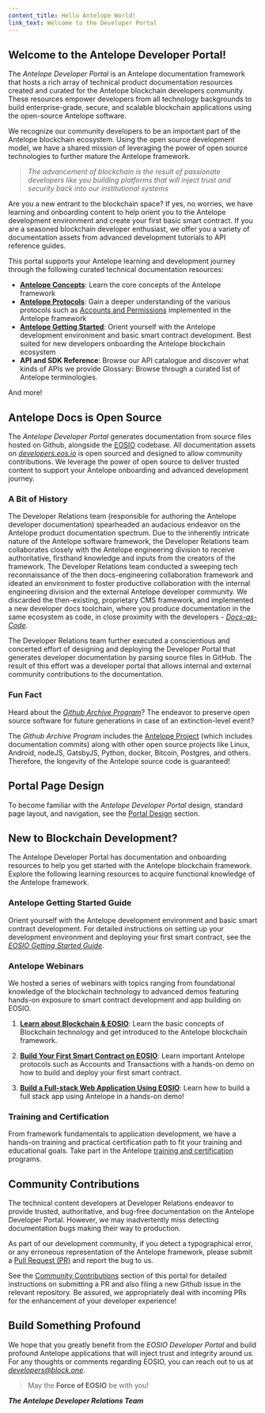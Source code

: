 ```yaml
---
content_title: Hello Antelope World!
link_text: Welcome to the Developer Portal
---
```


## Welcome to the Antelope Developer Portal!

The *Antelope Developer Portal* is an Antelope documentation framework that hosts a rich array of technical product documentation resources created and curated for the Antelope blockchain developers community. These resources empower developers from all technology backgrounds to build enterprise-grade, secure, and scalable blockchain applications using the open-source Antelope software.

We recognize our community developers to be an important part of the Antelope blockchain ecosystem. Using the open source development model, we have a shared mission of leveraging the power of open source technologies to further mature the Antelope framework.

> *The advancement of blockchain is the result of passionate developers like you building platforms that will inject trust and security back into our institutional systems*

Are you a new entrant to the blockchain space? If yes, no worries, we have learning and onboarding content to help orient you to the Antelope development environment and create your first basic smart contract. If you are a seasoned blockchain developer enthusiast, we offer you a variety of documentation assets from advanced development tutorials to API reference guides.

This portal supports your Antelope learning and development journey through the following curated technical documentation resources:

* [**Antelope Concepts**](../20_introduction-to-eosio): Learn the core concepts of the Antelope framework
* [**Antelope Protocols**](../60_protocol-guides): Gain a deeper understanding of the various protocols such as [Accounts and Permissions](../60_protocol-guides/40_accounts_and_permissions.md) implemented in the Antelope framework
* [**Antelope Getting Started**](../30_getting-started-guide): Orient yourself with the Antelope development environment and basic smart contract development. Best suited for new developers onboarding the Antelope blockchain ecosystem
* **API and SDK Reference**: Browse our API catalogue and discover what kinds of APIs we provide
Glossary: Browse through a curated list of Antelope terminologies.

And more!

## Antelope Docs is Open Source

The *Antelope Developer Portal* generates documentation from source files hosted on Github, alongside the [EOSIO](https://github.com/EOSIO) codebase. All documentation assets on [*developers.eos.io*](https://developers.eos.io/) is open sourced and designed to allow community contributions. We leverage the power of open source to deliver trusted content to support your Antelope onboarding and advanced development journey.

### A Bit of History

The Developer Relations team (responsible for authoring the Antelope developer documentation) spearheaded an audacious endeavor on the Antelope product documentation spectrum. Due to the inherently intricate nature of the Antelope software framework, the Developer Relations team collaborates closely with the Antelope engineering division to receive authoritative, firsthand knowledge and inputs from the creators of the framework. The Developer Relations team conducted a sweeping tech reconnaissance of the then docs-engineering collaboration framework and ideated an environment to foster productive collaboration with the internal engineering division and the external Antelope developer community. We discarded the then-existing, proprietary CMS framework, and implemented a new developer docs toolchain, where you produce documentation in the same ecosystem as code, in close proximity with the developers - [*Docs-as-Code*](https://www.docslikecode.com/).

The Developer Relations team further executed a conscientious and concerted effort of designing and deploying the Developer Portal that generates developer documentation by parsing source files in GitHub. The result of this effort was a developer portal that allows internal and external community contributions to the documentation.

### Fun Fact

Heard about the [*Github Archive Program*](https://archiveprogram.github.com/)? The endeavor to preserve open source software for future generations in case of an extinction-level event? 

The *Github Archive Program* includes the [Antelope Project](https://github.com/EOSIO) (which includes documentation commits) along with other open source projects like Linux, Android, nodeJS, GatsbyJS, Python, docker, Bitcoin, Postgres, and others. Therefore, the longevity of the Antelope source code is guaranteed!

## Portal Page Design

To become familiar with the *Antelope Developer Portal* design, standard page layout, and navigation, see the [Portal Design](10_portal-design) section.

## New to Blockchain Development?

The Antelope Developer Portal has documentation and onboarding resources to help you get started with the Antelope blockchain framework. Explore the following learning resources to acquire functional knowledge of the Antelope framework.

### Antelope Getting Started Guide 
Orient yourself with the Antelope development environment and basic smart contract development. For detailed instructions on setting up your development environment and deploying your first smart contract, see the [_EOSIO Getting Started Guide_](../30_getting-started-guide). 

### Antelope Webinars
We hosted a series of webinars with topics ranging from foundational knowledge of the blockchain technology to advanced demos featuring hands-on exposure to smart contract development and app building on EOSIO.

1. [**Learn about Blockchain & EOSIO**](https://eos.io/webinars/learn-about-blockchain-eosio/):
Learn the basic concepts of Blockchain technology and get introduced to the Antelope blockchain framework. 

2. [**Build Your First Smart Contract on EOSIO**](https://eos.io/webinars/build-your-first-smart-contract-on-eosio/): 
Learn important Antelope protocols such as Accounts and Transactions with a hands-on demo on how to build and deploy your first smart contract. 

3. [**Build a Full-stack Web Application Using EOSIO**](https://eos.io/webinars/build-a-full-stack-web-application-using-eosio/): 
Learn how to build a full stack app using Antelope in a hands-on demo! 

### Training and Certification
From framework fundamentals to application development, we have a hands-on training and practical certification path to fit your training and educational goals. Take part in the Antelope [training and certification](https://eos.io/eosio-for-business/training-certification/) programs.


## Community Contributions

The technical content developers at Developer Relations endeavor to provide trusted, authoritative, and bug-free documentation on the Antelope Developer Portal. However, we may inadvertently miss detecting documentation bugs making their way to production.  

As part of our development community, if you detect a typographical error, or any erroneous representation of the Antelope framework, please submit a [Pull Request (PR)](https://docs.github.com/en/free-pro-team@latest/github/collaborating-with-issues-and-pull-requests/creating-a-pull-request) and report the bug to us. 

See the [Community Contributions](20_community-contributions) section of this portal for detailed instructions on submitting a PR and also filing a new Github issue in the relevant repository. Be assured, we appropriately deal with incoming PRs for the enhancement of your developer experience! 

## Build Something Profound

We hope that you greatly benefit from the _EOSIO Developer Portal_ and build profound Antelope applications that will inject trust and integrity around us. For any thoughts or comments regarding EOSIO, you can reach out to us at [_developers@block.one_](mailto:developers@block.one).

> May the **Force of EOSIO** be with you!

***The Antelope Developer Relations Team*** 
